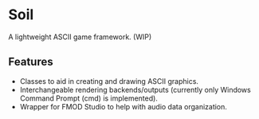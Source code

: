 # Soil
A lightweight ASCII game framework. (WIP)

## Features
- Classes to aid in creating and drawing ASCII graphics.
- Interchangeable rendering backends/outputs (currently only Windows Command Prompt (cmd) is implemented).
- Wrapper for FMOD Studio to help with audio data organization.
